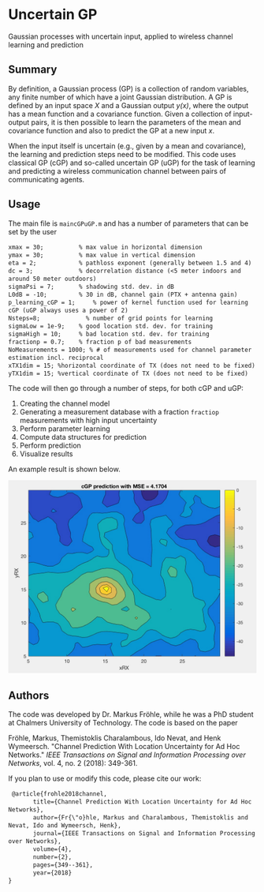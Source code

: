 # Uncertain GP
Gaussian processes with uncertain input, applied to wireless channel learning and prediction

## Summary
By definition, a Gaussian process (GP) is a collection of random variables, any finite number of which have a joint Gaussian distribution. A GP is defined by an input space *X* and a Gaussian output *y(x)*, where the output has a mean function and a covariance function. Given a collection of input-output pairs, it is then possible to learn the parameters of the mean and covariance function and also to predict the GP at a new input *x*. 

When the input itself is uncertain (e.g., given by a mean and covariance), the learning and prediction steps need to be modified. This code uses classical GP (cGP) and so-called uncertain GP (uGP) for the task of learning and predicting a wireless communication channel between pairs of communicating agents. 

## Usage

The main file is `maincGPuGP.m` and has a number of parameters that can be set by the user
```
xmax = 30;          % max value in horizontal dimension
ymax = 30;          % max value in vertical dimension
eta = 2;            % pathloss exponent (generally between 1.5 and 4)
dc = 3;             % decorrelation distance (<5 meter indoors and around 50 meter outdoors)
sigmaPsi = 7;       % shadowing std. dev. in dB
L0dB = -10;         % 30 in dB, channel gain (PTX + antenna gain)
p_learning_cGP = 1;     % power of kernel function used for learning cGP (uGP always uses a power of 2)
Nsteps=8;	          % number of grid points for learning
sigmaLow = 1e-9;    % good location std. dev. for training  
sigmaHigh = 10;     % bad location std. dev. for training 
fractionp = 0.7;    % fraction p of bad measurements
NoMeasurements = 1000; % # of measurements used for channel parameter estimation incl. reciprocal
xTX1dim = 15; %horizontal coordinate of TX (does not need to be fixed)
yTX1dim = 15; %vertical coordinate of TX (does not need to be fixed)
```
The code will then go through a number of steps, for both cGP and uGP:
1. Creating the channel model
2. Generating a measurement database with a fraction `fractiop` measurements with high input uncertainty
3. Perform parameter learning
4. Compute data structures for prediction
5. Perform prediction
6. Visualize results

An example result is shown below. 

![example](example.jpeg)

## Authors
The code was developed by Dr. Markus Fröhle, while he was a PhD student at Chalmers University of Technology. The code is based on the paper 

Fröhle, Markus, Themistoklis Charalambous, Ido Nevat, and Henk Wymeersch. "Channel Prediction With Location Uncertainty for Ad Hoc Networks." *IEEE Transactions on Signal and Information Processing over Networks*, vol. 4, no. 2 (2018): 349-361.

If you plan to use or modify this code, please cite our work:

```
 @article{frohle2018channel,
       title={Channel Prediction With Location Uncertainty for Ad Hoc Networks},
       author={Fr{\"o}hle, Markus and Charalambous, Themistoklis and Nevat, Ido and Wymeersch, Henk},
       journal={IEEE Transactions on Signal and Information Processing over Networks},
       volume={4},
       number={2},
       pages={349--361},
       year={2018}
}
```
